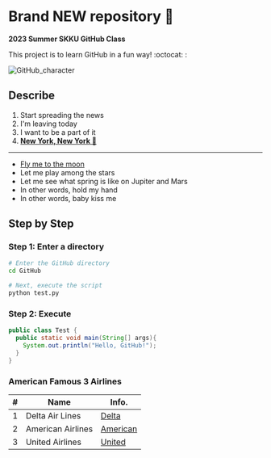# Brand NEW repository 🚀
**2023 Summer SKKU GitHub Class**

This project is to learn GitHub in a fun way! :octocat: :

![GitHub_character](https://f4n3x6c5.stackpathcdn.com/article/what-is-git-github-and-github-desktop-and-create-a-git-repository-in-github-usi/Images/github.png)

## Describe 
1. Start spreading the news
2. I'm leaving today
3. I want to be a part of it
4. [**New York, New York 🗽**](https://en.wikipedia.org/wiki/Theme_from_New_York,_New_York)

---

- [Fly me to the moon](https://en.wikipedia.org/wiki/Fly_Me_to_the_Moon)
- Let me play among the stars
- Let me see what spring is like on Jupiter and Mars
- In other words, hold my hand
- In other words, baby kiss me

## Step by Step

### Step 1: Enter a directory

```bash
# Enter the GitHub directory
cd GitHub

# Next, execute the script
python test.py

```

### Step 2: Execute

```java
public class Test {
  public static void main(String[] args){
    System.out.println("Hello, GitHub!");
  }
}
```

### American Famous 3 Airlines

| # | Name | Info.|
|--------|------|------|
| 1 | Delta Air Lines | [Delta](https://www.delta.com) |
| 2 | American Airlines | [American](https://www.aa.com) |
| 3 | United Airlines | [United](https://www.united.com) |

